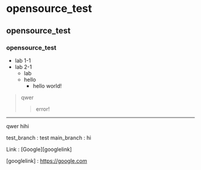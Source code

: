# opensource_test
## opensource_test
### opensource_test
* lab 1-1
* lab 2-1
  + lab
  + hello
    - hello world!
> qwer
> > error!
<hr/>
qwer
hihi


test_branch : test
main_branch : hi

Link : [Google][googlelink]

[googlelink] : https://google.com
